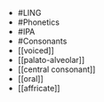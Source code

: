 - #LING
- #Phonetics
- #IPA
- #Consonants
- [[voiced]]
- [[palato-alveolar]]
- [[central consonant]]
- [[oral]]
- [[affricate]]